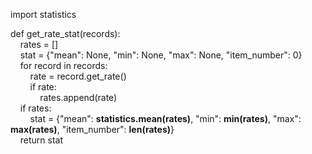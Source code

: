 import statistics  

def get_rate_stat(records):  
&nbsp;&nbsp;&nbsp;&nbsp;rates = []  
&nbsp;&nbsp;&nbsp;&nbsp;stat = {"mean": None, "min": None, "max": None, "item_number": 0}  
&nbsp;&nbsp;&nbsp;&nbsp;for record in records:  
&nbsp;&nbsp;&nbsp;&nbsp;&nbsp;&nbsp;&nbsp;&nbsp;rate = record.get_rate()  
&nbsp;&nbsp;&nbsp;&nbsp;&nbsp;&nbsp;&nbsp;&nbsp;if rate:  
&nbsp;&nbsp;&nbsp;&nbsp;&nbsp;&nbsp;&nbsp;&nbsp;&nbsp;&nbsp;&nbsp;&nbsp;rates.append(rate)  
&nbsp;&nbsp;&nbsp;&nbsp;if rates:  
&nbsp;&nbsp;&nbsp;&nbsp;&nbsp;&nbsp;&nbsp;&nbsp;stat = {"mean": **statistics.mean(rates)**, "min": **min(rates)**, "max": **max(rates)**, "item_number": **len(rates)**}         
&nbsp;&nbsp;&nbsp;&nbsp;return stat  
